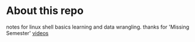 # About this repo
notes for linux shell basics learning and data wrangling.
thanks for 'Missing Semester'
[videos](https://www.youtube.com/watch?v=a6Q8Na575qc)
